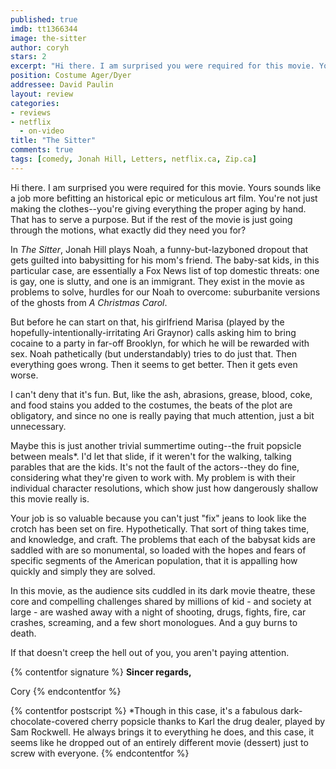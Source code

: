 ```yaml
---
published: true
imdb: tt1366344
image: the-sitter
author: coryh 
stars: 2
excerpt: "Hi there. I am surprised you were required for this movie. Yours sounds like a job more befitting an historical epic or meticulous art film."
position: Costume Ager/Dyer
addressee: David Paulin
layout: review
categories:
- reviews
- netflix
  - on-video
title: "The Sitter"
comments: true
tags: [comedy, Jonah Hill, Letters, netflix.ca, Zip.ca]
---
```

Hi there. I am surprised you were required for this movie. Yours sounds like a job more befitting an historical epic or meticulous art film. You're not just making the clothes--you're giving everything the proper aging by hand. That has to serve a purpose. But if the rest of the movie is just going through the motions, what exactly did they need you for?

In _The Sitter_, Jonah Hill plays Noah, a funny-but-lazyboned dropout that gets guilted into babysitting for his mom's friend. The baby-sat kids, in this particular case, are essentially a Fox News list of top domestic threats: one is gay, one is slutty, and one is an immigrant. They exist in the movie as problems to solve, hurdles for our Noah to overcome: suburbanite versions of the ghosts from _A Christmas Carol_.

But before he can start on that, his girlfriend Marisa (played by the hopefully-intentionally-irritating Ari Graynor) calls asking him to bring cocaine to a party in far-off Brooklyn, for which he will be rewarded with sex. Noah pathetically (but understandably) tries to do just that. Then everything goes wrong. Then it seems to get better. Then it gets even worse.

I can't deny that it's fun. But, like the ash, abrasions, grease, blood, coke, and food stains you added to the costumes, the beats of the plot are obligatory, and since no one is really paying that much attention, just a bit unnecessary.

Maybe this is just another trivial summertime outing--the fruit popsicle between meals*. I'd let that slide, if it weren't for the walking, talking parables that are the kids. It's not the fault of the actors--they do fine, considering what they're given to work with. My problem is with their individual character resolutions, which show just how dangerously shallow this movie really is.

Your job is so valuable because you can't just "fix" jeans to look like the crotch has been set on fire. Hypothetically. That sort of thing takes time, and knowledge, and craft. The problems that each of the babysat kids are saddled with are so monumental, so loaded with the hopes and fears of specific segments of the American population, that it is appalling how quickly and simply they are solved.

In this movie, as the audience sits cuddled in its dark movie theatre, these core and compelling challenges shared by millions of kid - and society at large - are washed away with a night of shooting, drugs, fights, fire, car crashes, screaming, and a few short monologues. And a guy burns to death.

If that doesn't creep the hell out of you, you aren't paying attention.

{% contentfor signature %}
**Sincer regards,**

Cory
{% endcontentfor %}

{% contentfor postscript %}
*Though in this case, it's a fabulous dark-chocolate-covered cherry popsicle thanks to Karl the drug dealer, played by Sam Rockwell. He always brings it to everything he does, and this case, it seems like he dropped out of an entirely different movie (dessert) just to screw with everyone.
{% endcontentfor %}